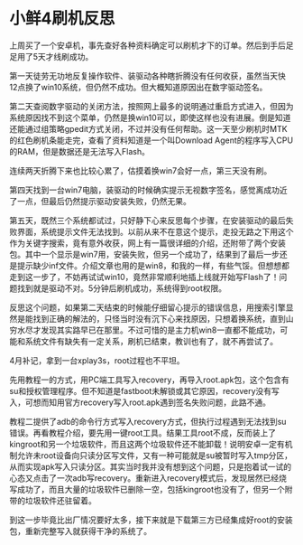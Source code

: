 # 小鲜4刷机反思

上周买了一个安卓机，事先查好各种资料确定可以刷机才下的订单。然后到手后足足用了5天才线刷成功。

第一天徒劳无功地反复操作软件、装驱动各种瞎折腾没有任何收获，虽然当天快12点换了win10系统，但仍然不成功。但大概知道原因出在数字驱动签名。

第二天查阅数字驱动的关闭方法，按照网上最多的说明通过重启方式进入，但因为系统原因找不到这个菜单，仍然是换win10可以，即使这样也没有进展。倒是知道还能通过组策略gpedit方式关闭，不过并没有任何帮助。这一天至少刷机时MTK的红色刷机条能走完，查看了资料知道是一个叫Download Agent的程序写入CPU的RAM，但是数据还是无法写入Flash。

连续两天折腾下来也比较心累了，估摸着换win7会好一点，第三天没有刷。

第四天找到一台win7电脑，装驱动的时候确实提示无视数字签名，感觉离成功近了一点，但最后仍然提示驱动安装失败，仍然无果。

第五天，既然三个系统都试过，只好静下心来反思每个步骤，在安装驱动的最后失败界面，系统提示文件无法找到。以前从来不在意这个提示，走投无路之下用这个作为关键字搜索，竟有意外收获，网上有一篇很详细的介绍，还附带了两个安装包。其中一个显示是win7用，安装失败，但另一个成功了，结果到了最后一步还是提示缺少inf文件。介绍文章也用的是win8，和我的一样，有些气馁。但想想都走到这一步了，不妨再试试win10，竟然非常顺利地插上线就开始写Flash了！问题找到就是驱动不对。5分钟后刷机成功，系统得到root权限。

反思这个问题，如果第二天结束的时候能仔细留心提示的错误信息，用搜索引擎显然是能找到正确的解法的，只怪当时没有沉下心来找原因，只想着换系统，直到山穷水尽才发现其实路早已在那里。不过可惜的是主力机win8一直都不能成功，可能和系统文件有缺失有一定关系，刷机已结束，教训也有了，就不再尝试了。

4月补记，拿到一台xplay3s，root过程也不平坦。

先用教程一的方式，用PC端工具写入recovery，再导入root.apk包，这个包含有su和授权管理程序。但不知道是fastboot未解锁或其它原因，recovery没有写入，可想而知用官方recovery写入root.apk遇到签名失败问题，此路不通。

教程二提供了adb的命令行方式写入recovery方式，但执行过程遇到无法找到su错误。再看教程介绍，要先用一键root工具。结果工具root不成，反而装上了kingroot和另一个垃圾软件，而且这两个垃圾软件还不能卸载！说明安卓一定有机制允许未root设备向只读分区写文件，又有一种可能就是su被暂时写入tmp分区，从而实现apk写入只读分区。其实当时我并没有想到这个问题，只是抱着试一试的心态又点击了一次adb写recovery。重新进入recovery模式后，发现居然已经烧写成功了，而且大量的垃圾软件已删除一空，包括kingroot也没有了，但另一个附带的垃圾软件还驻留着。

到这一步毕竟比出厂情况要好太多，接下来就是下载第三方已经集成好root的安装包，重新完整写入就获得干净的系统了。